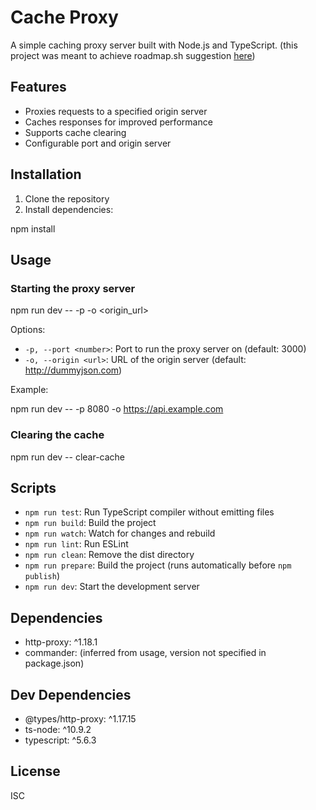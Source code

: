 
# Cache Proxy

A simple caching proxy server built with Node.js and TypeScript. (this project was meant to achieve roadmap.sh suggestion [here](https://roadmap.sh/projects/caching-server))

## Features

- Proxies requests to a specified origin server
- Caches responses for improved performance
- Supports cache clearing
- Configurable port and origin server

## Installation

1. Clone the repository
2. Install dependencies:


npm install


## Usage

### Starting the proxy server


npm run dev -- -p <port> -o <origin_url>


Options:
- `-p, --port <number>`: Port to run the proxy server on (default: 3000)
- `-o, --origin <url>`: URL of the origin server (default: http://dummyjson.com)

Example:

npm run dev -- -p 8080 -o https://api.example.com


### Clearing the cache


npm run dev -- clear-cache


## Scripts

- `npm run test`: Run TypeScript compiler without emitting files
- `npm run build`: Build the project
- `npm run watch`: Watch for changes and rebuild
- `npm run lint`: Run ESLint
- `npm run clean`: Remove the dist directory
- `npm run prepare`: Build the project (runs automatically before `npm publish`)
- `npm run dev`: Start the development server

## Dependencies

- http-proxy: ^1.18.1
- commander: (inferred from usage, version not specified in package.json)

## Dev Dependencies

- @types/http-proxy: ^1.17.15
- ts-node: ^10.9.2
- typescript: ^5.6.3

## License

ISC
